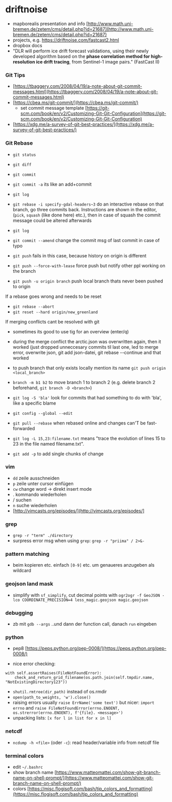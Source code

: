 # driftnoise

* mapborealis presentation and info [http://www.math.uni-bremen.de/zetem/cms/detail.php?id=21687](http://www.math.uni-bremen.de/zetem/cms/detail.php?id=21687)
* projects, e.g. https://driftnoise.com/fastcast2.html
* dropbox docs
* "DLR will perform ice drift forecast validations, using their newly developed algorithm based on the **phase correlation method for high-resolution ice drift tracing**, from Sentinel-1 image pairs." (FastCast II)

### Git Tips
* [https://tbaggery.com/2008/04/19/a-note-about-git-commit-messages.html](https://tbaggery.com/2008/04/19/a-note-about-git-commit-messages.html)
* [https://cbea.ms/git-commit/](https://cbea.ms/git-commit/)
    * set commit message template [https://git-scm.com/book/en/v2/Customizing-Git-Git-Configuration](https://git-scm.com/book/en/v2/Customizing-Git-Git-Configuration)
* [https://xdg.me/a-survey-of-git-best-practices/](https://xdg.me/a-survey-of-git-best-practices/)

### Git Rebase

* `git status`
* `git diff`
* `git commit`
* `git commit -a` its like an add+commit
* `git log`
* `git rebase -i specify-gdal-headers~3` do an interactive rebase on that branch, go three commits back. Instructions are shown in the editor, (`pick`, `squash` (like done here) etc.), then in case of squash the commit message could be altered afterwards
* `git log`
* `git commit --amend` change the commit msg of last commit in case of typo
* `git push` fails in this case, because history on origin is different
* `git push --force-with-lease` force push but notify other ppl working on the branch

* `git push -u origin branch` push local branch thats never been pushed to origin

If a rebase goes wrong and needs to be reset
* `git rebase --abort`
* `git reset --hard origin/new_greenland`

If merging conflicts cant be resolved with git
* sometimes its good to use tig for an overview (enter/q)
* during the merge conflict the arctic.json was overwritten again, then it worked (just dropped unneccesary commits til last one, led to merge error, overwrite json, git add json-datei, git rebase --continue and that worked

* to push branch that only exists locally mention its name `git push origin <local_branch>`

* `branch -m b1 b2` to move branch 1 to branch 2 (e.g. delete branch 2 beforehand, `git branch -D <branch>`)
* `git log -S 'bla'` look for commits that had something to do with 'bla', like a specific blame
* `git config --global --edit`

* `git pull --rebase` when rebased online and changes can'T be fast-forwarded

* `git log -L 15,23:filename.txt` means "trace the evolution of lines 15 to 23 in the file named filename.txt".
* `git add -p` to add single chunks of change

### vim

* `dd` zeile ausschneiden
* `p` zeile unter cursor einfügen
* `cw` change word -> direkt insert mode
* . kommando wiederholen
* / suchen
* `n` suche wiederholen
* [http://vimcasts.org/episodes/](http://vimcasts.org/episodes/]

### grep
* `grep -r "term" ./directory`
* surpress error msg when using `grep`: `grep -r "priima" / 2>&-`

### pattern matching
* beim kopieren etc. einfach `[0-9]` etc. um genaueres anzugeben als wildcard

### geojson land mask
* simplify with `sf_simplify`, cut decimal points with `ogr2ogr -f GeoJSON -lco COORDINATE_PRECISION=4 less_magic.geojson magic.geojson`

### debugging
* zb mit `gdb --args` ..und dann der function call, danach `run` eingeben

### python

* pep8 [https://peps.python.org/pep-0008/](https://peps.python.org/pep-0008/)

* nice error checking: 
```
with self.assertRaises(FileNotFoundError):
    check_and_return_grid_filename(os.path.join(self.tmpdir.name, "NotExistingDirectory123"))
```
* `shutil.rmtree(dir_path)` instead of os.rmdir
* `open(path_to_weights, 'w').close()`
* raising errors usually `raise ErrName('some text')` but nicer: `import errno` and `raise FileNotFoundError(errno.ENOENT, os.strerror(errno.ENOENT), f'{file}. <message>')`
* unpacking lists: `[x for l in list for x in l]`

### netcdf
* `ncdump -h <file>` (oder `-c`): read header/variable info from netcdf file

### terminal colors
* edit `~/.bashrc`
* show branch name [https://www.matteomattei.com/show-git-branch-name-on-shell-prompt/](https://www.matteomattei.com/show-git-branch-name-on-shell-prompt/)
* colors [https://misc.flogisoft.com/bash/tip_colors_and_formatting](https://misc.flogisoft.com/bash/tip_colors_and_formatting)
